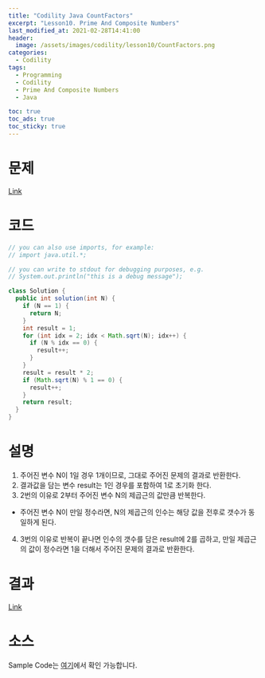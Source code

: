 ```yaml
---
title: "Codility Java CountFactors"
excerpt: "Lesson10. Prime And Composite Numbers"
last_modified_at: 2021-02-28T14:41:00
header:
  image: /assets/images/codility/lesson10/CountFactors.png
categories:
  - Codility
tags:
  - Programming
  - Codility
  - Prime And Composite Numbers
  - Java

toc: true
toc_ads: true
toc_sticky: true
---
```

# 문제
[Link](https://app.codility.com/programmers/lessons/10-prime_and_composite_numbers/count_factors/)

# 코드
```java
// you can also use imports, for example:
// import java.util.*;

// you can write to stdout for debugging purposes, e.g.
// System.out.println("this is a debug message");

class Solution {
  public int solution(int N) {
    if (N == 1) {
      return N;
    }
    int result = 1;
    for (int idx = 2; idx < Math.sqrt(N); idx++) {
      if (N % idx == 0) {
        result++;
      }
    }
    result = result * 2;
    if (Math.sqrt(N) % 1 == 0) {
      result++;
    }
    return result;
  }
}
```

# 설명
1. 주어진 변수 N이 1일 경우 1개이므로, 그대로 주어진 문제의 결과로 반환한다.
2. 결과값을 담는 변수 result는 1인 경우를 포함하여 1로 초기화 한다.
3. 2번의 이유로 2부터 주어진 변수 N의 제곱근의 값만큼 반복한다.
  - 주어진 변수 N이 만일 정수라면, N의 제곱근의 인수는 해당 값을 전후로 갯수가 동일하게 된다.
4. 3번의 이유로 반복이 끝나면 인수의 갯수를 담은 result에 2를 곱하고, 만일 제곱근의 값이 정수라면 1을 더해서 주어진 문제의 결과로 반환한다.

# 결과
[Link](https://app.codility.com/demo/results/trainingWRXP78-3U7/)

# 소스
Sample Code는 [여기](https://github.com/GracefulSoul/codility/blob/master/src/main/java/lesson10/CountFactors.java)에서 확인 가능합니다.